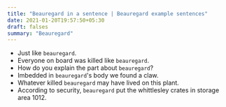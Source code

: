 ```yaml
---
title: "Beauregard in a sentence | Beauregard example sentences"
date: 2021-01-20T19:57:50+05:30
draft: falses
summary: "Beauregard"
---
```

- Just like `beauregard`.
- Everyone on board was killed like `beauregard`.
- How do you explain the part about `beauregard`?
- Imbedded in `beauregard`'s body we found a claw.
- Whatever killed `beauregard` may have lived on this plant.
- According to security, `beauregard` put the whittlesley crates in storage area 1012.
                 
